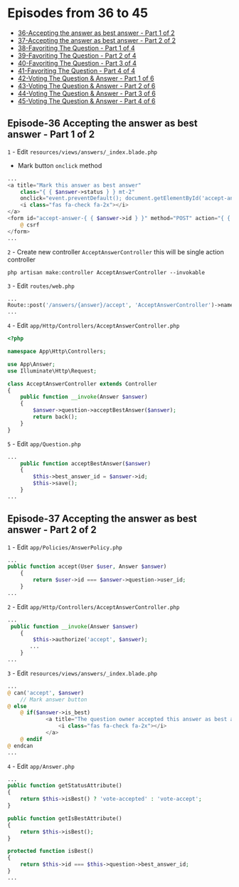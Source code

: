 # Episodes from 36 to 45

- [36-Accepting the answer as best answer - Part 1 of 2](#section-1)
- [37-Accepting the answer as best answer - Part 2 of 2](#section-2)
- [38-Favoriting The Question - Part 1 of 4](#section-3)
- [39-Favoriting The Question - Part 2 of 4](#section-4)
- [40-Favoriting The Question - Part 3 of 4](#section-5)
- [41-Favoriting The Question - Part 4 of 4](#section-6)
- [42-Voting The Question & Answer - Part 1 of 6](#section-7)
- [43-Voting The Question & Answer - Part 2 of 6](#section-8)
- [44-Voting The Question & Answer - Part 3 of 6](#section-9)
- [45-Voting The Question & Answer - Part 4 of 6](#section-10)

<a name="section-1"></a>

## Episode-36 Accepting the answer as best answer - Part 1 of 2

`1` - Edit `resources/views/answers/_index.blade.php`

- Mark button `onclick` method

```php
...
<a title="Mark this answer as best answer"
    class="{ { $answer->status } } mt-2"
    onclick="event.preventDefault(); document.getElementById('accept-answer-{ { $answer->id } }').submit();">
    <i class="fas fa-check fa-2x"></i>
</a>
<form id="accept-answer-{ { $answer->id } }" method="POST" action="{ { route('answers.accept', $answer->id) } }" style="display:none;">
    @ csrf
</form>
...
```

`2` - Create new controller `AcceptAnswerController` this will be single action controller

```command
php artisan make:controller AcceptAnswerController --invokable
```

`3` - Edit `routes/web.php`

```php
...
Route::post('/answers/{answer}/accept', 'AcceptAnswerController')->name('answers.accept');
...
```

`4` - Edit `app/Http/Controllers/AcceptAnswerController.php`

```php
<?php

namespace App\Http\Controllers;

use App\Answer;
use Illuminate\Http\Request;

class AcceptAnswerController extends Controller
{
    public function __invoke(Answer $answer)
    {
        $answer->question->acceptBestAnswer($answer);
        return back();
    }
}
```

`5` - Edit `app/Question.php`

```php
...
    public function acceptBestAnswer($answer)
    {
        $this->best_answer_id = $answer->id;
        $this->save();
    }
...
```

<a name="section-2"></a>

## Episode-37 Accepting the answer as best answer - Part 2 of 2

`1` - Edit `app/Policies/AnswerPolicy.php`

```php
...
public function accept(User $user, Answer $answer)
    {
        return $user->id === $answer->question->user_id;
    }
...
```

`2` - Edit `app/Http/Controllers/AcceptAnswerController.php`

```php
...
 public function __invoke(Answer $answer)
    {
        $this->authorize('accept', $answer);
       ...
    }
...
```

`3` - Edit `resources/views/answers/_index.blade.php`

```php
...
@ can('accept', $answer)
    // Mark answer button  
@ else
    @ if($answer->is_best)
            <a title="The question owner accepted this answer as best answer" class="{ { $answer->status } } mt-2">
                <i class="fas fa-check fa-2x"></i>
            </a>
    @ endif
@ endcan
...
```

`4` - Edit `app/Answer.php`

```php
...
public function getStatusAttribute()
{
    return $this->isBest() ? 'vote-accepted' : 'vote-accept';
}

public function getIsBestAttribute()
{
    return $this->isBest();
}

protected function isBest()
{
    return $this->id === $this->question->best_answer_id;
}
...
```
